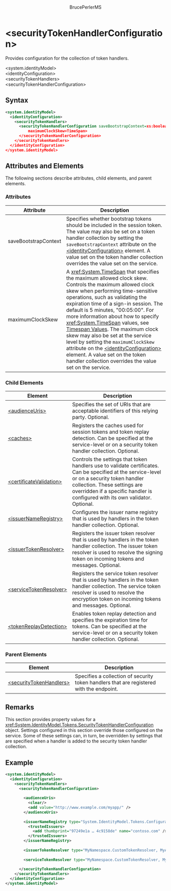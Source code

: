 ﻿---
title: "<securityTokenHandlerConfiguration>"
ms.date: "03/30/2017"
ms.assetid: 28724cc6-020c-4a06-9a1f-d7594f315019
author: "BrucePerlerMS"
---
# \<securityTokenHandlerConfiguration>
Provides configuration for the collection of token handlers.  
  
 \<system.identityModel>  
\<identityConfiguration>  
\<securityTokenHandlers>  
\<securityTokenHandlerConfiguration>  
  
## Syntax  
  
```xml  
<system.identityModel>  
  <identityConfiguration>  
    <securityTokenHandlers>  
      <securityTokenHandlerConfiguration saveBootstrapContext=xs:boolean  
          maximumClockSkew=TimeSpan>  
      </securityTokenHandlerConfiguration>  
    </securityTokenHandlers>  
  </identityConfiguration>  
</system.identityModel>  
```  
  
## Attributes and Elements  
 The following sections describe attributes, child elements, and parent elements.  
  
### Attributes  
  
|Attribute|Description|  
|---------------|-----------------|  
|saveBootstrapContext|Specifies whether bootstrap tokens should be included in the session token. The value may also be set on a token handler collection by setting the `saveBootstrapContext` attribute on the [\<identityConfiguration>](../../../../../docs/framework/configure-apps/file-schema/windows-identity-foundation/identityconfiguration.md) element. A value set on the token handler collection overrides the value set on the service.|  
|maximumClockSkew|A <xref:System.TimeSpan> that specifies the maximum allowed clock skew. Controls the maximum allowed clock skew when performing time-sensitive operations, such as validating the expiration time of a sign-in session. The default is 5 minutes, "00:05:00". For more information about how to specify <xref:System.TimeSpan> values, see [Timespan Values](../../../../../docs/framework/configure-apps/file-schema/windows-workflow-foundation/index.md). The maximum clock skew may also be set at the service level by setting the `maximumClockSkew` attribute on the [\<identityConfiguration>](../../../../../docs/framework/configure-apps/file-schema/windows-identity-foundation/identityconfiguration.md) element. A value set on the token handler collection overrides the value set on the service.|  
  
### Child Elements  
  
|Element|Description|  
|-------------|-----------------|  
|[\<audienceUris>](../../../../../docs/framework/configure-apps/file-schema/windows-identity-foundation/audienceuris.md)|Specifies the set of URIs that are acceptable identifiers of this relying party. Optional.|  
|[\<caches>](../../../../../docs/framework/configure-apps/file-schema/windows-identity-foundation/caches.md)|Registers the caches used for session tokens and token replay detection. Can be specified at the service-level or on a security token handler collection. Optional.|  
|[\<certificateValidation>](../../../../../docs/framework/configure-apps/file-schema/windows-identity-foundation/certificatevalidation.md)|Controls the settings that token handlers use to validate certificates. Can be specified at the service-level or on a security token handler collection. These settings are overridden if a specific handler is configured with its own validator. Optional.|  
|[\<issuerNameRegistry>](../../../../../docs/framework/configure-apps/file-schema/windows-identity-foundation/issuernameregistry.md)|Configures the issuer name registry that is used by handlers in the token handler collection. Optional.|  
|[\<issuerTokenResolver>](../../../../../docs/framework/configure-apps/file-schema/windows-identity-foundation/issuertokenresolver.md)|Registers the issuer token resolver that is used by handlers in the token handler collection. The issuer token resolver is used to resolve the signing token on incoming tokens and messages. Optional.|  
|[\<serviceTokenResolver>](../../../../../docs/framework/configure-apps/file-schema/windows-identity-foundation/servicetokenresolver.md)|Registers the service token resolver that is used by handlers in the token handler collection. The service token resolver is used to resolve the encryption token on incoming tokens and messages. Optional.|  
|[\<tokenReplayDetection>](../../../../../docs/framework/configure-apps/file-schema/windows-identity-foundation/tokenreplaydetection.md)|Enables token replay detection and specifies the expiration time for tokens. Can be specified at the service-level or on a security token handler collection. Optional.|  
  
### Parent Elements  
  
|Element|Description|  
|-------------|-----------------|  
|[\<securityTokenHandlers>](../../../../../docs/framework/configure-apps/file-schema/windows-identity-foundation/securitytokenhandlers.md)|Specifies a collection of security token handlers that are registered with the endpoint.|  
  
## Remarks  
 This section provides property values for a <xref:System.IdentityModel.Tokens.SecurityTokenHandlerConfiguration> object. Settings configured in this section override those configured on the service. Some of these settings can, in turn, be overridden by settings that are specified when a handler is added to the security token handler collection.  
  
## Example  
  
```xml  
<system.identityModel>  
  <identityConfiguration>  
    <securityTokenHandlers>   
      <securityTokenHandlerConfiguration>  
  
        <audienceUris>  
          <clear/>  
          <add value="http://www.example.com/myapp/" />  
        </audienceUris>  
  
        <issuerNameRegistry type="System.IdentityModel.Tokens.ConfigurationBasedIssuerNameRegistry, System.IdentityModel">  
          <trustedIssuers>  
            <add thumbprint="97249e1a … 4c9158de" name="contoso.com" />  
          </trustedIssuers>  
        </issuerNameRegistry>  
  
        <issuerTokenResolver type="MyNamespace.CustomTokenResolver, MyAssembly" />  
  
        <serviceTokenResolver type="MyNamespace.CustomTokenResolver, MyAssembly" />  
  
      </securityTokenHandlerConfiguration>  
    </securityTokenHandlers>  
  </identityConfiguration>  
</system.identityModel>  
```

